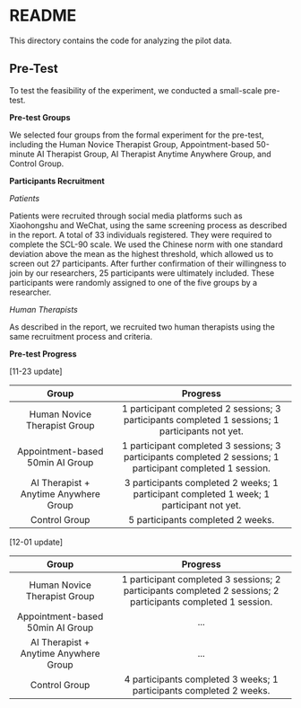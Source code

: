 # README
This directory contains the code for analyzing the pilot data.

## Pre-Test
To test the feasibility of the experiment, we conducted a small-scale pre-test.

**Pre-test Groups**

We selected four groups from the formal experiment for the pre-test, including the Human Novice Therapist Group, Appointment-based 50-minute AI Therapist Group, AI Therapist Anytime Anywhere Group, and Control Group.

**Participants Recruitment** 

_Patients_

Patients were recruited through social media platforms such as Xiaohongshu and WeChat, using the same screening process as described in the report. A total of 33 individuals registered. They were required to complete the SCL-90 scale. We used the Chinese norm with one standard deviation above the mean as the highest threshold, which allowed us to screen out 27 participants. After further confirmation of their willingness to join by our researchers, 25 participants were ultimately included. These participants were randomly assigned to one of the five groups by a researcher.

_Human Therapists_

As described in the report, we recruited two human therapists using the same recruitment process and criteria.

**Pre-test Progress**

[11-23 update]

|Group|Progress|
|:---:|:---:|
|Human Novice Therapist Group|1 participant completed 2 sessions; 3 participants completed 1 sessions; 1 participants not yet.|
|Appointment-based 50min AI Group|1 participant completed 3 sessions; 3 participants completed 2 sessions; 1 participant completed 1 session.|
|AI Therapist + Anytime Anywhere Group|3 participants completed 2 weeks; 1 participant completed 1 week; 1 participant not yet.|
|Control Group|5 participants completed 2 weeks.|

[12-01 update]

|Group|Progress|
|:---:|:---:|
|Human Novice Therapist Group|1 participant completed 3 sessions; 2 participants completed 2 sessions; 2 participants completed 1 session.|
|Appointment-based 50min AI Group|...|
|AI Therapist + Anytime Anywhere Group|...|
|Control Group|4 participants completed 3 weeks; 1 participants completed 2 weeks.|






